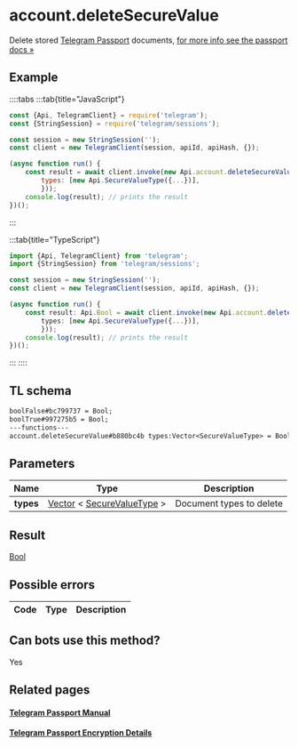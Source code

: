 # account.deleteSecureValue

Delete stored [Telegram Passport](https://core.telegram.org/passport) documents, [for more info see the passport docs »](https://core.telegram.org/passport/encryption#encryption)

## Example

::::tabs
:::tab{title="JavaScript"}

```js
const {Api, TelegramClient} = require('telegram');
const {StringSession} = require('telegram/sessions');

const session = new StringSession('');
const client = new TelegramClient(session, apiId, apiHash, {});

(async function run() {
    const result = await client.invoke(new Api.account.deleteSecureValue({
		types: [new Api.SecureValueType({...})],
		}));
    console.log(result); // prints the result
})();
```

:::

:::tab{title="TypeScript"}

```ts
import {Api, TelegramClient} from 'telegram';
import {StringSession} from 'telegram/sessions';

const session = new StringSession('');
const client = new TelegramClient(session, apiId, apiHash, {});

(async function run() {
    const result: Api.Bool = await client.invoke(new Api.account.deleteSecureValue({
		types: [new Api.SecureValueType({...})],
		}));
    console.log(result); // prints the result
})();
```

:::
::::

## TL schema

```txt
boolFalse#bc799737 = Bool;
boolTrue#997275b5 = Bool;
---functions---
account.deleteSecureValue#b880bc4b types:Vector<SecureValueType> = Bool;
```

## Parameters

|   Name    | Type                                                                                                                      | Description              |
| :-------: | ------------------------------------------------------------------------------------------------------------------------- | ------------------------ |
| **types** | [Vector](https://core.telegram.org/type/Vector%20t) < [SecureValueType](https://core.telegram.org/type/SecureValueType) > | Document types to delete |

## Result

[Bool](https://core.telegram.org/type/Bool)

## Possible errors

| Code | Type | Description |
| :--: | ---- | ----------- |

## Can bots use this method?

Yes

## Related pages

#### [Telegram Passport Manual](https://core.telegram.org/passport)

#### [Telegram Passport Encryption Details](https://core.telegram.org/passport/encryption)
